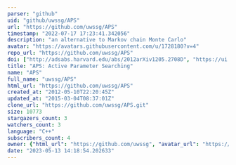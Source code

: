 ```yaml
---
parser: "github"
uid: "github/uwssg/APS"
url: "https://github.com/uwssg/APS"
timestamp: "2022-07-17 17:23:41.342056"
description: "an alternative to Markov chain Monte Carlo"
avatar: "https://avatars.githubusercontent.com/u/1728180?v=4"
repo_url: "https://github.com/uwssg/APS"
doi: ["http://adsabs.harvard.edu/abs/2012arXiv1205.2708D", "https://ui.adsabs.harvard.edu/abs/2014ascl.soft08021D/abstract"]
title: "APS: Active Parameter Searching"
name: "APS"
full_name: "uwssg/APS"
html_url: "https://github.com/uwssg/APS"
created_at: "2012-05-10T22:20:45Z"
updated_at: "2015-03-04T08:37:01Z"
clone_url: "https://github.com/uwssg/APS.git"
size: 10773
stargazers_count: 3
watchers_count: 3
language: "C++"
subscribers_count: 4
owner: {"html_url": "https://github.com/uwssg", "avatar_url": "https://avatars.githubusercontent.com/u/1728180?v=4", "login": "uwssg", "type": "Organization"}
date: "2023-05-13 14:18:54.202633"
---
```

